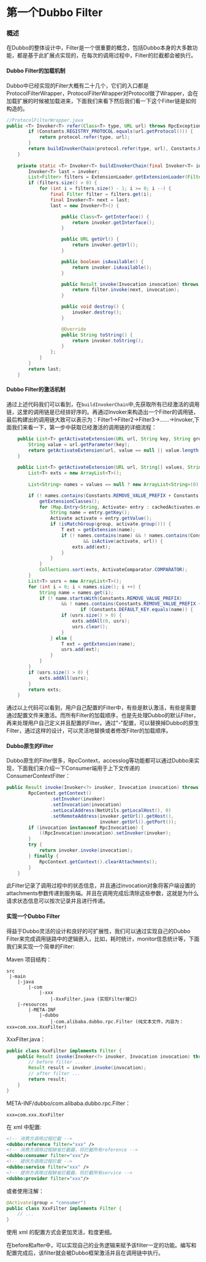 # 第一个Dubbo Filter

### 概述
在Dubbo的整体设计中，Filter是一个很重要的概念，包括Dubbo本身的大多数功能，都是基于此扩展点实现的，在每次的调用过程中，Filter的拦截都会被执行。

#### Dubbo Filter的加载机制
Dubbo中已经实现的Filter大概有二十几个，它们的入口都是ProtocolFilterWrapper，ProtocolFilterWrapper对Protocol做了Wrapper，会在加载扩展的时候被加载进来，下面我们来看下然后我们看一下这个Filter链是如何构造的。

```java
//ProtocolFilterWrapper.java
public <T> Invoker<T> refer(Class<T> type, URL url) throws RpcException {
        if (Constants.REGISTRY_PROTOCOL.equals(url.getProtocol())) {
            return protocol.refer(type, url);
        }
        return buildInvokerChain(protocol.refer(type, url), Constants.REFERENCE_FILTER_KEY, Constants.CONSUMER);
    }
    
    private static <T> Invoker<T> buildInvokerChain(final Invoker<T> invoker, String key, String group) {
        Invoker<T> last = invoker;
        List<Filter> filters = ExtensionLoader.getExtensionLoader(Filter.class).getActivateExtension(invoker.getUrl(), key, group);
        if (filters.size() > 0) {
            for (int i = filters.size() - 1; i >= 0; i --) {
                final Filter filter = filters.get(i);
                final Invoker<T> next = last;
                last = new Invoker<T>() {

                    public Class<T> getInterface() {
                        return invoker.getInterface();
                    }

                    public URL getUrl() {
                        return invoker.getUrl();
                    }

                    public boolean isAvailable() {
                        return invoker.isAvailable();
                    }

                    public Result invoke(Invocation invocation) throws RpcException {
                        return filter.invoke(next, invocation);
                    }

                    public void destroy() {
                        invoker.destroy();
                    }

                    @Override
                    public String toString() {
                        return invoker.toString();
                    }
                };
            }
        }
        return last;
    }

```

#### Dubbo Filter的激活机制
通过上述代码我们可以看到，在`buildInvokerChain`中,先获取所有已经激活的调用链，这里的调用链是已经排好序的。再通过Invoker来构造出一个Filter的调用链，最后构建出的调用链大致可以表示为：Filter1->Filter2->Filter3->......->Invoker,下面我们来看一下，第一步中获取已经激活的调用链的详细流程：

```java
    public List<T> getActivateExtension(URL url, String key, String group) {
        String value = url.getParameter(key);
        return getActivateExtension(url, value == null || value.length() == 0 ? null : Constants.COMMA_SPLIT_PATTERN.split(value), group);
    }
    
    public List<T> getActivateExtension(URL url, String[] values, String group) {
        List<T> exts = new ArrayList<T>();
        
        List<String> names = values == null ? new ArrayList<String>(0) : Arrays.asList(values);

        if (! names.contains(Constants.REMOVE_VALUE_PREFIX + Constants.DEFAULT_KEY)) {
            getExtensionClasses();
            for (Map.Entry<String, Activate> entry : cachedActivates.entrySet()) {
                String name = entry.getKey();
                Activate activate = entry.getValue();
                if (isMatchGroup(group, activate.group())) {
                    T ext = getExtension(name);
                    if (! names.contains(name) && ! names.contains(Constants.REMOVE_VALUE_PREFIX + name) 
                            && isActive(activate, url)) {
                        exts.add(ext);
                    }
                }
            }
            Collections.sort(exts, ActivateComparator.COMPARATOR);
        }
        List<T> usrs = new ArrayList<T>();
        for (int i = 0; i < names.size(); i ++) {
            String name = names.get(i);
            if (! name.startsWith(Constants.REMOVE_VALUE_PREFIX)
                    && ! names.contains(Constants.REMOVE_VALUE_PREFIX + name)) {
                           if (Constants.DEFAULT_KEY.equals(name)) {
                    if (usrs.size() > 0) {
                        exts.addAll(0, usrs);
                        usrs.clear();
                    }
                } else {
                    T ext = getExtension(name);
                    usrs.add(ext);
                }
            }
        }
        if (usrs.size() > 0) {
            exts.addAll(usrs);
        }
        return exts;
    }
```
通过以上代码可以看到，用户自己配置的Filter中，有些是默认激活，有些是需要通过配置文件来激活。而所有Filter的加载顺序，也是先处理Dubbo的默认Filter，再来处理用户自己定义并且配置的Filter。通过"-"配置，可以替换掉Dubbo的原生Filter，通过这样的设计，可以灵活地替换或者修改Filter的加载顺序。

#### Dubbo原生的Filter
Dubbo原生的Filter很多，RpcContext，accesslog等功能都可以通过Dubbo来实现，下面我们来介绍一下Consumer端用于上下文传递的ConsumerContextFilter：

```java
public Result invoke(Invoker<?> invoker, Invocation invocation) throws RpcException {
        RpcContext.getContext()
                .setInvoker(invoker)
                .setInvocation(invocation)
                .setLocalAddress(NetUtils.getLocalHost(), 0)
                .setRemoteAddress(invoker.getUrl().getHost(), 
                                  invoker.getUrl().getPort());
        if (invocation instanceof RpcInvocation) {
            ((RpcInvocation)invocation).setInvoker(invoker);
        }
        try {
            return invoker.invoke(invocation);
        } finally {
            RpcContext.getContext().clearAttachments();
        }
    }
```
此Filter记录了调用过程中的状态信息，并且通过invocation对象将客户端设置的attachments参数传递到服务端。并且在调用完成后清除这些参数，这就是为什么请求状态信息可以按次记录并且进行传递。

#### 实现一个Dubbo Filter
得益于Dubbo灵活的设计和良好的可扩展性，我们可以通过实现自己的Dubbo Filter来完成调用链路中的逻辑嵌入，比如，耗时统计，monitor信息统计等，下面我们来实现一个简单的Filter:

Maven 项目结构：

```
src
 |-main
    |-java
        |-com
            |-xxx
                |-XxxFilter.java (实现Filter接口)
    |-resources
        |-META-INF
            |-dubbo
                |-com.alibaba.dubbo.rpc.Filter (纯文本文件，内容为：xxx=com.xxx.XxxFilter)
```

XxxFilter.java：

```java
public class XxxFilter implements Filter {
    public Result invoke(Invoker<?> invoker, Invocation invocation) throws RpcException {
        // before filter ...
        Result result = invoker.invoke(invocation);
        // after filter ...
        return result;
    }
}
```

META-INF/dubbo/com.alibaba.dubbo.rpc.Filter：
```
xxx=com.xxx.XxxFilter
```

在 xml 中配置:

```xml
<!-- 消费方调用过程拦截 -->
<dubbo:reference filter="xxx" />
<!-- 消费方调用过程缺省拦截器，将拦截所有reference -->
<dubbo:consumer filter="xxx"/>
<!-- 提供方调用过程拦截 -->
<dubbo:service filter="xxx" />
<!-- 提供方调用过程缺省拦截器，将拦截所有service -->
<dubbo:provider filter="xxx"/>
```

或者使用注解：

```java
@Activate(group = "consumer")
public class XxxFilter implements Filter {
    // ...
}
```

使用 xml 的配置方式会更加灵活，粒度更细。

在before和after中，可以实现自己的业务逻辑来赋予该filter一定的功能。编写和配置完成后，该filter就会被Dubbo框架激活并且在调用链中执行。
